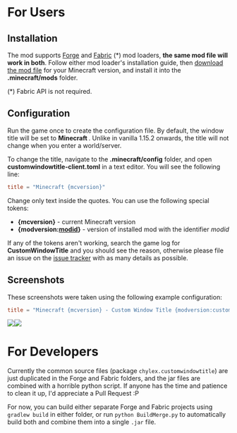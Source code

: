 # For Users

## Installation

The mod supports [Forge](https://files.minecraftforge.net/) and [Fabric](https://fabricmc.net/) (*) mod loaders, **the same mod file will work in both**. Follow either mod loader's installation guide, then [download the mod file](https://www.curseforge.com/minecraft/mc-mods/custom-window-title/files) for your Minecraft version, and install it into the **.minecraft/mods** folder.

(*) Fabric API is not required.

## Configuration

Run the game once to create the configuration file. By default, the window title will be set to **Minecraft _<version>_**. Unlike in vanilla 1.15.2 onwards, the title will not change when you enter a world/server.

To change the title, navigate to the **.minecraft/config** folder, and open **customwindowtitle-client.toml** in a text editor. You will see the following line:

```toml
title = "Minecraft {mcversion}"
```

Change only text inside the quotes. You can use the following special tokens:

* **{mcversion}** - current Minecraft version
* **{modversion:<span style="text-decoration: underline;">modid</span>}** - version of installed mod with the identifier _modid_

If any of the tokens aren't working, search the game log for **CustomWindowTitle** and you should see the reason, otherwise please file an issue on the [issue tracker](https://github.com/chylex/Minecraft-Window-Title/issues) with as many details as possible.

## Screenshots

These screenshots were taken using the following example configuration:

```toml
title = "Minecraft {mcversion} - Custom Window Title {modversion:customwindowtitle}"
```

![](https://media.forgecdn.net/attachments/277/212/customwindowtitlefabric.png)![](https://media.forgecdn.net/attachments/277/213/customwindowtitleforge.png)

# For Developers

Currently the common source files (package `chylex.customwindowtitle`) are just duplicated in the Forge and Fabric folders, and the jar files are combined with a horrible python script. If anyone has the time and patience to clean it up, I'd appreciate a Pull Request :P

For now, you can build either separate Forge and Fabric projects using `gradlew build` in either folder, or run `python BuildMerge.py` to automatically build both and combine them into a single `.jar` file.
